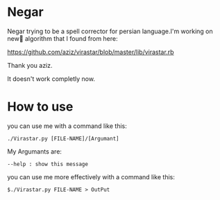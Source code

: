 Negar
=====

Negar trying to be a spell corrector for persian language.I'm working on new ٰalgorithm that I found from here:

https://github.com/aziz/virastar/blob/master/lib/virastar.rb

Thank you aziz.

It doesn't work completly now. 

How to use
=====
you can use me with a command like this:

    ./Virastar.py [FILE-NAME]/[Argumant]
My Argumants are:

    --help : show this message
you can use me more effectively with a command like this:

    $./Virastar.py FILE-NAME > OutPut
